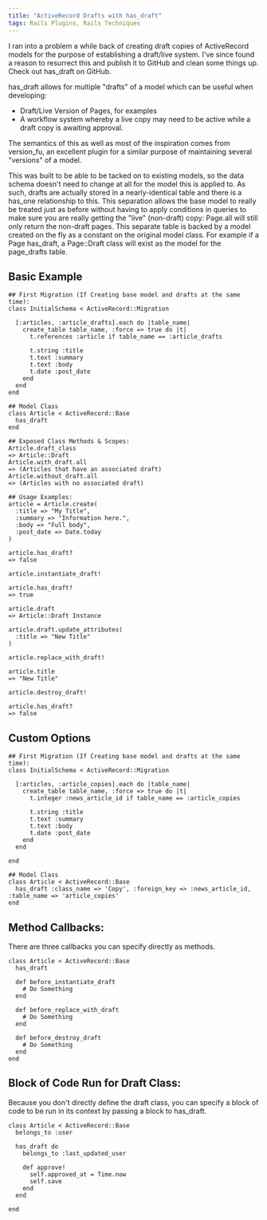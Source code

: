 ```yaml
---
title: "ActiveRecord Drafts with has_draft"
tags: Rails Plugins, Rails Techniques
---
```


I ran into a problem a while back of creating draft copies of ActiveRecord models for the purpose of establishing a draft/live system. I've since found a reason to resurrect this and publish it to GitHub and clean some things up. Check out has_draft on GitHub.

has_draft allows for multiple "drafts" of a model which can be useful when developing:
* Draft/Live Version of Pages, for examples
* A workflow system whereby a live copy may need to be active while a draft copy is awaiting approval.

The semantics of this as well as most of the inspiration comes from version_fu, an excellent plugin for a similar purpose of maintaining several "versions" of a model.

This was built to be able to be tacked on to existing models, so the data schema doesn't need to change at all for the model this is applied to. As such, drafts are actually stored in a nearly-identical table and there is a has_one relationship to this. This separation allows the base model to really be treated just as before without having to apply conditions in queries to make sure you are really getting the "live" (non-draft) copy: Page.all will still only return the non-draft pages. This separate table is backed by a model created on the fly as a constant on the original model class. For example if a Page has_draft, a Page::Draft class will exist as the model for the page_drafts table.

## Basic Example ##

    ## First Migration (If Creating base model and drafts at the same time):
    class InitialSchema < ActiveRecord::Migration

      [:articles, :article_drafts].each do |table_name|
        create_table table_name, :force => true do |t|
          t.references :article if table_name == :article_drafts

          t.string :title
          t.text :summary
          t.text :body
          t.date :post_date
        end
      end
    end

    ## Model Class
    class Article < ActiveRecord::Base
      has_draft
    end

    ## Exposed Class Methods & Scopes:
    Article.draft_class
    => Article::Draft
    Article.with_draft.all
    => (Articles that have an associated draft)
    Article.without_draft.all
    => (Articles with no associated draft)

    ## Usage Examples:
    article = Article.create(
      :title => "My Title",
      :summary => "Information here.",
      :body => "Full body",
      :post_date => Date.today
    )

    article.has_draft?
    => false

    article.instantiate_draft!

    article.has_draft?
    => true

    article.draft
    => Article::Draft Instance

    article.draft.update_attributes(
      :title => "New Title"
    )

    article.replace_with_draft!

    article.title
    => "New Title"

    article.destroy_draft!

    article.has_draft?
    => false

## Custom Options ##

    ## First Migration (If Creating base model and drafts at the same time):
    class InitialSchema < ActiveRecord::Migration

      [:articles, :article_copies].each do |table_name|
        create_table table_name, :force => true do |t|
          t.integer :news_article_id if table_name == :article_copies

          t.string :title
          t.text :summary
          t.text :body
          t.date :post_date
        end
      end

    end

    ## Model Class
    class Article < ActiveRecord::Base
      has_draft :class_name => 'Copy', :foreign_key => :news_article_id, :table_name => 'article_copies'
    end

## Method Callbacks: ##

There are three callbacks you can specify directly as methods.

    class Article < ActiveRecord::Base
      has_draft

      def before_instantiate_draft
        # Do Something
      end

      def before_replace_with_draft
        # Do Something
      end

      def before_destroy_draft
        # Do Something
      end
    end

## Block of Code Run for Draft Class: ##

Because you don't directly define the draft class, you can specify a block of code to be run in its
context by passing a block to has_draft.

    class Article < ActiveRecord::Base
      belongs_to :user

      has_draft do
        belongs_to :last_updated_user

        def approve!
          self.approved_at = Time.now
          self.save
        end
      end

    end